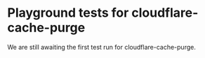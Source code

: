 # Playground tests for cloudflare-cache-purge
We are still awaiting the first test run for cloudflare-cache-purge.
